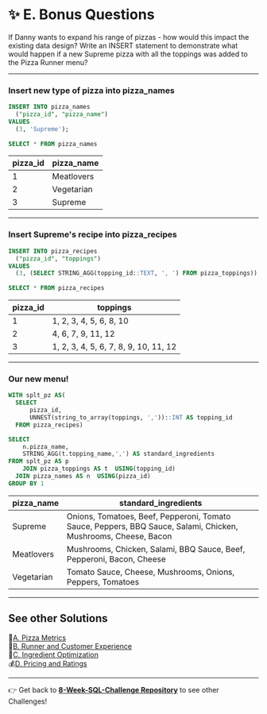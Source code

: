 # ✨ E. Bonus Questions

If Danny wants to expand his range of pizzas - how would this impact the existing data design? Write an INSERT statement to demonstrate what would happen if a new Supreme pizza with all the toppings was added to the Pizza Runner menu?

---
### Insert new type of pizza into pizza_names
```SQL
INSERT INTO pizza_names
  ("pizza_id", "pizza_name")
VALUES
  (3, 'Supreme');
  
SELECT * FROM pizza_names
```
| pizza_id | pizza_name |
| -------- | ---------- |
| 1        | Meatlovers |
| 2        | Vegetarian |
| 3        | Supreme    |
---
### Insert Supreme's recipe into pizza_recipes
```SQL
INSERT INTO pizza_recipes
  ("pizza_id", "toppings")
VALUES
  (3, (SELECT STRING_AGG(topping_id::TEXT, ', ') FROM pizza_toppings));
  
SELECT * FROM pizza_recipes
```
| pizza_id | toppings                              |
| -------- | ------------------------------------- |
| 1        | 1, 2, 3, 4, 5, 6, 8, 10               |
| 2        | 4, 6, 7, 9, 11, 12                    |
| 3        | 1, 2, 3, 4, 5, 6, 7, 8, 9, 10, 11, 12 |
---

### Our new menu!
```SQL
WITH splt_pz AS(
  SELECT
      pizza_id,
      UNNEST(string_to_array(toppings, ','))::INT AS topping_id
  FROM pizza_recipes)

SELECT
    n.pizza_name,
    STRING_AGG(t.topping_name,',') AS standard_ingredients
FROM splt_pz AS p
	JOIN pizza_toppings AS t  USING(topping_id)
  JOIN pizza_names AS n  USING(pizza_id)
GROUP BY 1
```
| pizza_name | standard_ingredients                                                                                           |
| ---------- | -------------------------------------------------------------------------------------------------------------- |
| Supreme    | Onions, Tomatoes, Beef, Pepperoni, Tomato Sauce, Peppers, BBQ Sauce, Salami, Chicken, Mushrooms, Cheese, Bacon |
| Meatlovers | Mushrooms, Chicken, Salami, BBQ Sauce, Beef, Pepperoni, Bacon, Cheese                                          |
| Vegetarian | Tomato Sauce, Cheese, Mushrooms, Onions, Peppers, Tomatoes                                                     |

---
## See other Solutions
🍕[A. Pizza Metrics](https://github.com/PHAMTHUYDUYEN/8-week-SQL-Challenge/blob/main/Challenge%20%232%20-%20Pizza%20Runner/A.%20PIZZA%20METRICS.md)\
🏃[B. Runner and Customer Experience](https://github.com/PHAMTHUYDUYEN/8-week-SQL-Challenge/blob/main/Challenge%20%232%20-%20Pizza%20Runner/B.%20RUNNER%20AND%20CUSTOMERS%20EXPERIENCE.md)\
🥓[C. Ingredient Optimization](https://github.com/PHAMTHUYDUYEN/8-week-SQL-Challenge/blob/main/Challenge%20%232%20-%20Pizza%20Runner/C.%20INGREDIENT%20OPTIMIZATION.md)\
💰[D. Pricing and Ratings](https://github.com/PHAMTHUYDUYEN/8-week-SQL-Challenge/blob/main/Challenge%20%232%20-%20Pizza%20Runner/D.%20PRICING%20AND%20RATINGS.md)

---
👉 Get back to [**8-Week-SQL-Challenge Repository**](https://github.com/PHAMTHUYDUYEN/8-week-SQL-Challenge) to see other Challenges!
